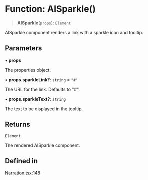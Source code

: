 # Function: AISparkle()

> **AISparkle**(`props`): `Element`

AISparkle component renders a link with a sparkle icon and tooltip.

## Parameters

• **props**

The properties object.

• **props.sparkleLink?**: `string` = `"#"`

The URL for the link. Defaults to "#".

• **props.sparkleText?**: `string`

The text to be displayed in the tooltip.

## Returns

`Element`

The rendered AISparkle component.

## Defined in

[Narration.tsx:148](https://github.com/edspencer/narrator-ai/blob/9728cb1b3e5041eeff1a44d2ebffcca474165895/packages/react/src/Narration.tsx#L148)
